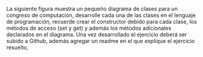 La siguiente figura muestra un pequeño diagrama de clases para un congreso de
computación, desarrolle cada una de las clases en el lenguaje de programación, recuerde
crear el constructor debido para cada clase, los métodos de acceso (set y get) y además los
métodos adicionales declarados en el diagrama.
Una vez desarrollado el ejercicio deberá ser subido a Github, además agregar un readme
en el que explique el ejercicio resuelto,